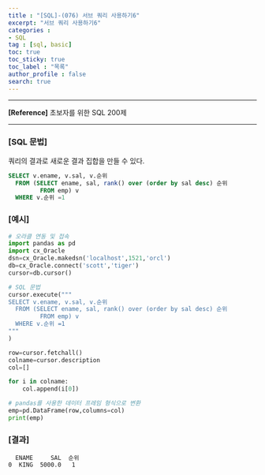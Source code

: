 ```yaml
---
title : "[SQL]-(076) 서브 쿼리 사용하기6"
excerpt: "서브 쿼리 사용하기6"
categories :
- SQL
tag : [sql, basic]
toc: true
toc_sticky: true
toc_label : "목록"
author_profile : false
search: true
---
```


---
**[Reference]** 초보자를 위한 SQL 200제

---

### [SQL 문법]
쿼리의 결과로 새로운 결과 집합을 만들 수 있다.

```sql
SELECT v.ename, v.sal, v.순위
  FROM (SELECT ename, sal, rank() over (order by sal desc) 순위
         FROM emp) v
  WHERE v.순위 =1
```
### [예시]
```python
# 오라클 연동 및 접속
import pandas as pd
import cx_Oracle
dsn=cx_Oracle.makedsn('localhost',1521,'orcl')
db=cx_Oracle.connect('scott','tiger')
cursor=db.cursor()

# SQL 문법
cursor.execute("""
SELECT v.ename, v.sal, v.순위
  FROM (SELECT ename, sal, rank() over (order by sal desc) 순위
         FROM emp) v
  WHERE v.순위 =1
"""
)

row=cursor.fetchall()
colname=cursor.description
col=[]

for i in colname:
    col.append(i[0])

# pandas를 사용한 데이터 프레임 형식으로 변환
emp=pd.DataFrame(row,columns=col)
print(emp)
```
### [결과]
      ENAME     SAL  순위
    0  KING  5000.0   1
    
